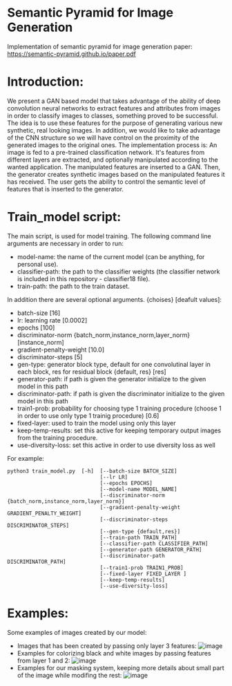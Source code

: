 # Semantic Pyramid for Image Generation
Implementation of semantic pyramid for image generation paper: https://semantic-pyramid.github.io/paper.pdf

# Introduction:
We present a GAN based model that takes advantage of the ability of deep convolution neural networks to extract features and attributes from images in order to classify images to classes, something proved to be successful. The idea is to use these features for the purpose of generating various new synthetic, real looking images. In addition, we would like to take advantage of the CNN structure so we will have control on the proximity of the generated images to the original ones. 
The implementation process is: 
An image is fed to a pre-trained classification network. It's features from different layers are extracted, and optionally manipulated according to the wanted application. The manipulated features are inserted to a GAN. Then, the generator creates synthetic images based on the manipulated features it has received. The user gets the ability to control the semantic level of features that is inserted to the generator.

# Train_model script:
 The main script, is used for model training. The following command line arguments are necessary in order to run:
 - model-name: the name of the current model (can be anything, for personal use).
 - classifier-path: the path to the classifier weights (the classifier network is included in this repository - classifier18 file).
 - train-path: the path to the train dataset.

 In addition there are several optional arguments. {choises} [deafult values]:
 - batch-size [16]
 - lr: learning rate [0.0002]
 - epochs [100]
 - discriminator-norm {batch_norm,instance_norm,layer_norm} [instance_norm]
 - gradient-penalty-weight [10.0]
 - discriminator-steps [5]
 - gen-type: generator block type, default for one convolutinal layer in each block, res for residual block {default, res} [res]
 - generator-path: if path is given the generator initialize to the given model in this path
 - discriminator-path: if path is given the discriminator initialize to the given model in this path
 - train1-prob: probability for choosing type 1 training procedure (choose 1 in order to use only type 1 trainig procedure) [0.6]
 - fixed-layer: used to train the model using only this layer
 - keep-temp-results: set this active for keeping temporary output images from the training procedure.
 - use-diversity-loss: set this active in order to use diversity loss as well

For example: 
``` 
python3 train_model.py  [-h]  [--batch-size BATCH_SIZE]
                              [--lr LR]
                              [--epochs EPOCHS] 
                              [--model-name MODEL_NAME]
                              [--discriminator-norm {batch_norm,instance_norm,layer_norm}]
                              [--gradient-penalty-weight GRADIENT_PENALTY_WEIGHT]
                              [--discriminator-steps DISCRIMINATOR_STEPS]
                              [--gen-type {default,res}]
                              [--train-path TRAIN_PATH]
                              [--classifier-path CLASSIFIER_PATH]
                              [--generator-path GENERATOR_PATH]
                              [--discriminator-path DISCRIMINATOR_PATH]
                              [--train1-prob TRAIN1_PROB]
                              [--fixed-layer FIXED_LAYER ]
                              [--keep-temp-results] 
                              [--use-diversity-loss]

 ```
 
 # Examples:
 Some examples of images created by our model:
- Images that has been created by passing only layer 3 features:
![image](https://user-images.githubusercontent.com/62801710/111793436-f11fd300-88cd-11eb-88d5-ca5beedb1020.png)
- Examples for colorizing black and white images by passing features from layer 1 and 2:
![image](https://user-images.githubusercontent.com/62801710/111793694-2debca00-88ce-11eb-828f-8ad4945ecf84.png)
- Examples for our masking system, keeping more details about small part of the image while modifing the rest:
![image](https://user-images.githubusercontent.com/62801710/111793859-58d61e00-88ce-11eb-8aec-1b589e9b2c7a.png)


